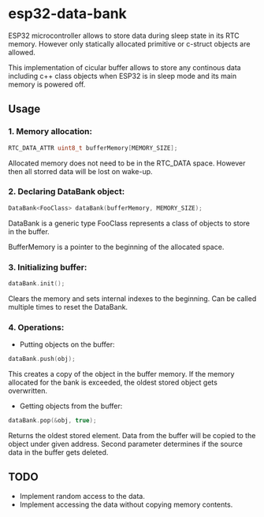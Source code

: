 # esp32-data-bank

ESP32 microcontroller allows to store data during sleep state in its RTC memory. 
However only statically allocated primitive or c-struct objects are allowed.

This implementation of cicular buffer allows to store any continous data 
including c++ class objects when ESP32 is in sleep mode and its main memory is 
powered off.


## Usage

### 1. Memory allocation:

``` C
RTC_DATA_ATTR uint8_t bufferMemory[MEMORY_SIZE];
```

Allocated memory does not need to be in the RTC_DATA space. However then all 
storred data will be lost on wake-up.

### 2. Declaring DataBank object:

``` C
DataBank<FooClass> dataBank(bufferMemory, MEMORY_SIZE);
```

DataBank is a generic type FooClass represents a class of objects to store in the buffer.

BufferMemory is a pointer to the beginning of the allocated space.

### 3. Initializing buffer:

``` C
dataBank.init();
```

Clears the memory and sets internal indexes to the beginning. Can be called multiple times to reset the DataBank.

### 4. Operations:

* Putting objects on the buffer:

``` C
dataBank.push(obj);
```

This creates a copy of the object in the buffer memory. If the memory allocated for the bank is exceeded, the oldest stored object gets overwritten.

* Getting objects from the buffer:
  
``` C
dataBank.pop(&obj, true);
```

Returns the oldest stored element. Data from the buffer will be copied to the object under given address. Second parameter determines if the source data in the buffer gets deleted.

## TODO

* Implement random access to the data.
* Implement accessing the data without copying memory contents.
